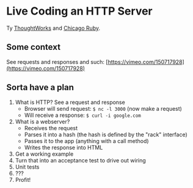 Live Coding an HTTP Server
==========================

Ty [ThoughtWorks](https://www.thoughtworks.com/)
and [Chicago Ruby](http://www.meetup.com/ChicagoRuby/events/224923424/).

Some context
------------

See requests and responses and such:
[https://vimeo.com/150717928](https://vimeo.com/150717928)


Sorta have a plan
-----------------

1. What is HTTP? See a request and response
   * Browser will send request: `$ nc -l 3000` (now make a request)
   * Will receive a response: `$ curl -i google.com`
2. What is a webserver?
   * Receives the request
   * Parses it into a hash (the hash is defined by the "rack" interface)
   * Passes it to the app (anything with a call method)
   * Writes the response into HTML
3. Get a working example
4. Turn that into an acceptance test to drive out wiring
6. Unit tests
7. ???
8. Profit!
